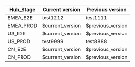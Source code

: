 | Hub_Stage | Current version | Previous version |
|------------|-----------------|------------------|
| EMEA_E2E   | test1212 | test1111 |
| EMEA_PROD  | $current_version | $previous_version |
| US_E2E     | $current_version | $previous_version |
| US_PROD    | test9999 | test8888 |
| CN_E2E     | $current_version | $previous_version |
| CN_PROD    | $current_version | $previous_version |
